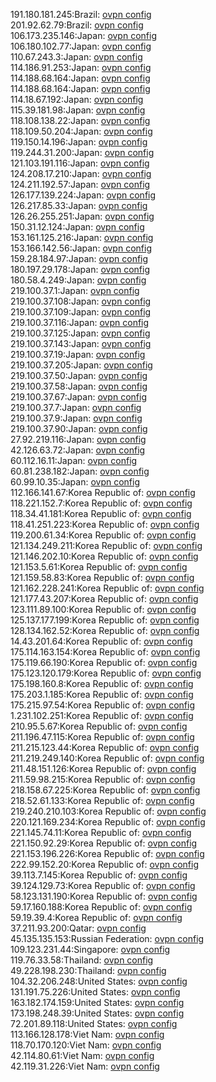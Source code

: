191.180.181.245:Brazil: [ovpn config](vpn/191_180_181_245.ovpn)  
201.92.62.79:Brazil: [ovpn config](vpn/201_92_62_79.ovpn)  
106.173.235.146:Japan: [ovpn config](vpn/106_173_235_146.ovpn)  
106.180.102.77:Japan: [ovpn config](vpn/106_180_102_77.ovpn)  
110.67.243.3:Japan: [ovpn config](vpn/110_67_243_3.ovpn)  
114.186.91.253:Japan: [ovpn config](vpn/114_186_91_253.ovpn)  
114.188.68.164:Japan: [ovpn config](vpn/114_188_68_164.ovpn)  
114.188.68.164:Japan: [ovpn config](vpn/114_188_68_164.ovpn)  
114.18.67.192:Japan: [ovpn config](vpn/114_18_67_192.ovpn)  
115.39.181.98:Japan: [ovpn config](vpn/115_39_181_98.ovpn)  
118.108.138.22:Japan: [ovpn config](vpn/118_108_138_22.ovpn)  
118.109.50.204:Japan: [ovpn config](vpn/118_109_50_204.ovpn)  
119.150.14.196:Japan: [ovpn config](vpn/119_150_14_196.ovpn)  
119.244.31.200:Japan: [ovpn config](vpn/119_244_31_200.ovpn)  
121.103.191.116:Japan: [ovpn config](vpn/121_103_191_116.ovpn)  
124.208.17.210:Japan: [ovpn config](vpn/124_208_17_210.ovpn)  
124.211.192.57:Japan: [ovpn config](vpn/124_211_192_57.ovpn)  
126.177.139.224:Japan: [ovpn config](vpn/126_177_139_224.ovpn)  
126.217.85.33:Japan: [ovpn config](vpn/126_217_85_33.ovpn)  
126.26.255.251:Japan: [ovpn config](vpn/126_26_255_251.ovpn)  
150.31.12.124:Japan: [ovpn config](vpn/150_31_12_124.ovpn)  
153.161.125.216:Japan: [ovpn config](vpn/153_161_125_216.ovpn)  
153.166.142.56:Japan: [ovpn config](vpn/153_166_142_56.ovpn)  
159.28.184.97:Japan: [ovpn config](vpn/159_28_184_97.ovpn)  
180.197.29.178:Japan: [ovpn config](vpn/180_197_29_178.ovpn)  
180.58.4.249:Japan: [ovpn config](vpn/180_58_4_249.ovpn)  
219.100.37.1:Japan: [ovpn config](vpn/219_100_37_1.ovpn)  
219.100.37.108:Japan: [ovpn config](vpn/219_100_37_108.ovpn)  
219.100.37.109:Japan: [ovpn config](vpn/219_100_37_109.ovpn)  
219.100.37.116:Japan: [ovpn config](vpn/219_100_37_116.ovpn)  
219.100.37.125:Japan: [ovpn config](vpn/219_100_37_125.ovpn)  
219.100.37.143:Japan: [ovpn config](vpn/219_100_37_143.ovpn)  
219.100.37.19:Japan: [ovpn config](vpn/219_100_37_19.ovpn)  
219.100.37.205:Japan: [ovpn config](vpn/219_100_37_205.ovpn)  
219.100.37.50:Japan: [ovpn config](vpn/219_100_37_50.ovpn)  
219.100.37.58:Japan: [ovpn config](vpn/219_100_37_58.ovpn)  
219.100.37.67:Japan: [ovpn config](vpn/219_100_37_67.ovpn)  
219.100.37.7:Japan: [ovpn config](vpn/219_100_37_7.ovpn)  
219.100.37.9:Japan: [ovpn config](vpn/219_100_37_9.ovpn)  
219.100.37.90:Japan: [ovpn config](vpn/219_100_37_90.ovpn)  
27.92.219.116:Japan: [ovpn config](vpn/27_92_219_116.ovpn)  
42.126.63.72:Japan: [ovpn config](vpn/42_126_63_72.ovpn)  
60.112.16.11:Japan: [ovpn config](vpn/60_112_16_11.ovpn)  
60.81.238.182:Japan: [ovpn config](vpn/60_81_238_182.ovpn)  
60.99.10.35:Japan: [ovpn config](vpn/60_99_10_35.ovpn)  
112.166.141.67:Korea Republic of: [ovpn config](vpn/112_166_141_67.ovpn)  
118.221.152.7:Korea Republic of: [ovpn config](vpn/118_221_152_7.ovpn)  
118.34.41.181:Korea Republic of: [ovpn config](vpn/118_34_41_181.ovpn)  
118.41.251.223:Korea Republic of: [ovpn config](vpn/118_41_251_223.ovpn)  
119.200.61.34:Korea Republic of: [ovpn config](vpn/119_200_61_34.ovpn)  
121.134.249.211:Korea Republic of: [ovpn config](vpn/121_134_249_211.ovpn)  
121.146.202.10:Korea Republic of: [ovpn config](vpn/121_146_202_10.ovpn)  
121.153.5.61:Korea Republic of: [ovpn config](vpn/121_153_5_61.ovpn)  
121.159.58.83:Korea Republic of: [ovpn config](vpn/121_159_58_83.ovpn)  
121.162.228.241:Korea Republic of: [ovpn config](vpn/121_162_228_241.ovpn)  
121.177.43.207:Korea Republic of: [ovpn config](vpn/121_177_43_207.ovpn)  
123.111.89.100:Korea Republic of: [ovpn config](vpn/123_111_89_100.ovpn)  
125.137.177.199:Korea Republic of: [ovpn config](vpn/125_137_177_199.ovpn)  
128.134.162.52:Korea Republic of: [ovpn config](vpn/128_134_162_52.ovpn)  
14.43.201.64:Korea Republic of: [ovpn config](vpn/14_43_201_64.ovpn)  
175.114.163.154:Korea Republic of: [ovpn config](vpn/175_114_163_154.ovpn)  
175.119.66.190:Korea Republic of: [ovpn config](vpn/175_119_66_190.ovpn)  
175.123.120.179:Korea Republic of: [ovpn config](vpn/175_123_120_179.ovpn)  
175.198.160.8:Korea Republic of: [ovpn config](vpn/175_198_160_8.ovpn)  
175.203.1.185:Korea Republic of: [ovpn config](vpn/175_203_1_185.ovpn)  
175.215.97.54:Korea Republic of: [ovpn config](vpn/175_215_97_54.ovpn)  
1.231.102.251:Korea Republic of: [ovpn config](vpn/1_231_102_251.ovpn)  
210.95.5.67:Korea Republic of: [ovpn config](vpn/210_95_5_67.ovpn)  
211.196.47.115:Korea Republic of: [ovpn config](vpn/211_196_47_115.ovpn)  
211.215.123.44:Korea Republic of: [ovpn config](vpn/211_215_123_44.ovpn)  
211.219.249.140:Korea Republic of: [ovpn config](vpn/211_219_249_140.ovpn)  
211.48.151.126:Korea Republic of: [ovpn config](vpn/211_48_151_126.ovpn)  
211.59.98.215:Korea Republic of: [ovpn config](vpn/211_59_98_215.ovpn)  
218.158.67.225:Korea Republic of: [ovpn config](vpn/218_158_67_225.ovpn)  
218.52.61.133:Korea Republic of: [ovpn config](vpn/218_52_61_133.ovpn)  
219.240.210.103:Korea Republic of: [ovpn config](vpn/219_240_210_103.ovpn)  
220.121.169.234:Korea Republic of: [ovpn config](vpn/220_121_169_234.ovpn)  
221.145.74.11:Korea Republic of: [ovpn config](vpn/221_145_74_11.ovpn)  
221.150.92.29:Korea Republic of: [ovpn config](vpn/221_150_92_29.ovpn)  
221.153.196.226:Korea Republic of: [ovpn config](vpn/221_153_196_226.ovpn)  
222.99.152.20:Korea Republic of: [ovpn config](vpn/222_99_152_20.ovpn)  
39.113.7.145:Korea Republic of: [ovpn config](vpn/39_113_7_145.ovpn)  
39.124.129.73:Korea Republic of: [ovpn config](vpn/39_124_129_73.ovpn)  
58.123.131.190:Korea Republic of: [ovpn config](vpn/58_123_131_190.ovpn)  
59.17.160.188:Korea Republic of: [ovpn config](vpn/59_17_160_188.ovpn)  
59.19.39.4:Korea Republic of: [ovpn config](vpn/59_19_39_4.ovpn)  
37.211.93.200:Qatar: [ovpn config](vpn/37_211_93_200.ovpn)  
45.135.135.153:Russian Federation: [ovpn config](vpn/45_135_135_153.ovpn)  
109.123.231.44:Singapore: [ovpn config](vpn/109_123_231_44.ovpn)  
119.76.33.58:Thailand: [ovpn config](vpn/119_76_33_58.ovpn)  
49.228.198.230:Thailand: [ovpn config](vpn/49_228_198_230.ovpn)  
104.32.206.248:United States: [ovpn config](vpn/104_32_206_248.ovpn)  
131.191.75.226:United States: [ovpn config](vpn/131_191_75_226.ovpn)  
163.182.174.159:United States: [ovpn config](vpn/163_182_174_159.ovpn)  
173.198.248.39:United States: [ovpn config](vpn/173_198_248_39.ovpn)  
72.201.89.118:United States: [ovpn config](vpn/72_201_89_118.ovpn)  
113.166.128.178:Viet Nam: [ovpn config](vpn/113_166_128_178.ovpn)  
118.70.170.120:Viet Nam: [ovpn config](vpn/118_70_170_120.ovpn)  
42.114.80.61:Viet Nam: [ovpn config](vpn/42_114_80_61.ovpn)  
42.119.31.226:Viet Nam: [ovpn config](vpn/42_119_31_226.ovpn)  
